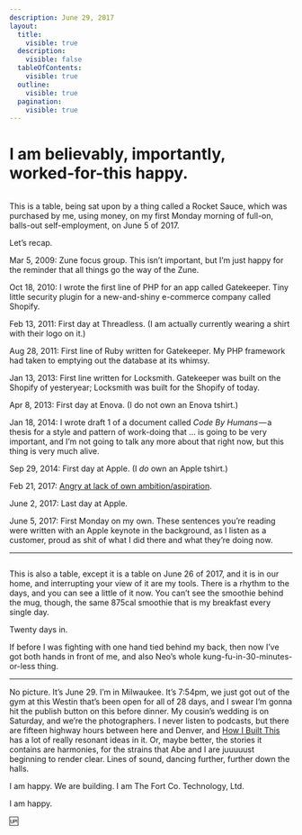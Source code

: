 ```yaml
---
description: June 29, 2017
layout:
  title:
    visible: true
  description:
    visible: false
  tableOfContents:
    visible: true
  outline:
    visible: true
  pagination:
    visible: true
---
```


# I am believably, importantly, worked-for-this happy.

<figure><img src="https://images.squarespace-cdn.com/content/v1/5990d0a46f4ca37e4c9886bc/1502743284461-6SKXH2ZNOYDCPXQ7MXQ4/image-asset.jpeg" alt=""><figcaption></figcaption></figure>

This is a table, being sat upon by a thing called a Rocket Sauce, which was purchased by me, using money, on my first Monday morning of full-on, balls-out self-employment, on June 5 of 2017.

Let’s recap.

Mar 5, 2009: Zune focus group. This isn’t important, but I’m just happy for the reminder that all things go the way of the Zune.

Oct 18, 2010: I wrote the first line of PHP for an app called Gatekeeper. Tiny little security plugin for a new-and-shiny e-commerce company called Shopify.

Feb 13, 2011: First day at Threadless. (I am actually currently wearing a shirt with their logo on it.)

Aug 28, 2011: First line of Ruby written for Gatekeeper. My PHP framework had taken to emptying out the database at its whimsy.

Jan 13, 2013: First line written for Locksmith. Gatekeeper was built on the Shopify of yesteryear; Locksmith was built for the Shopify of today.

Apr 8, 2013: First day at Enova. (I do not own an Enova tshirt.)

Jan 18, 2014: I wrote draft 1 of a document called _Code By Humans_ — a thesis for a style and pattern of work-doing that … is going to be very important, and I’m not going to talk any more about that right now, but this thing is very much alive.

Sep 29, 2014: First day at Apple. (I _do_ own an Apple tshirt.)

Feb 21, 2017: [Angry at lack of own ambition/aspiration](https://isaacbowen.com/blog/pissed).

June 2, 2017: Last day at Apple.

June 5, 2017: First Monday on my own. These sentences you’re reading were written with an Apple keynote in the background, as I listen as a customer, proud as shit of what I did there and what they’re doing now.

***

<figure><img src="https://images.squarespace-cdn.com/content/v1/5990d0a46f4ca37e4c9886bc/1502743309501-45ZBAO1W8A3J1HQVTIMY/image-asset.jpeg" alt=""><figcaption></figcaption></figure>

This is also a table, except it is a table on June 26 of 2017, and it is in our home, and interrupting your view of it are my tools. There is a rhythm to the days, and you can see a little of it now. You can’t see the smoothie behind the mug, though, the same 875cal smoothie that is my breakfast every single day.

Twenty days in.

If before I was fighting with one hand tied behind my back, then now I’ve got both hands in front of me, and also Neo’s whole kung-fu-in-30-minutes-or-less thing.

***

No picture. It’s June 29. I’m in Milwaukee. It’s 7:54pm, we just got out of the gym at this Westin that’s been open for all of 28 days, and I swear I’m gonna hit the publish button on this before dinner. My cousin’s wedding is on Saturday, and we’re the photographers. I never listen to podcasts, but there are fifteen highway hours between here and Denver, and [How I Built This](http://www.npr.org/series/490248027/how-i-built-this) has a lot of really resonant ideas in it. Or, maybe better, the stories it contains are harmonies, for the strains that Abe and I are juuuuust beginning to render clear. Lines of sound, dancing further, further down the halls.

I am happy. We are building. I am The Fort Co. Technology, Ltd.

I am happy.

🆙
